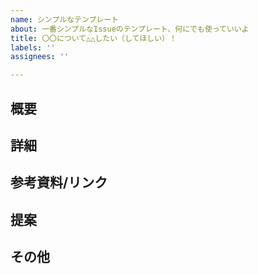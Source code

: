 ```yaml
---
name: シンプルなテンプレート
about: 一番シンプルなIssueのテンプレート、何にでも使っていいよ
title: 〇〇について△△したい（してほしい）！
labels: ''
assignees: ''

---
```


## 概要
<!-- 何についてのIssueなのか簡潔に記述してください -->

## 詳細
<!-- 何が問題なのか具体的に記述してください -->

## 参考資料/リンク
<!-- 問題に関連する参考資料やリンクがあればここに記述します -->

## 提案
<!-- 問題の解決策がある場合には提案を記述します -->

## その他
<!-- その他何かあればここに記述します -->

